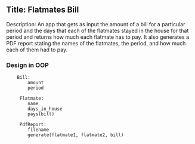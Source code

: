 ## Title: Flatmates Bill
Description: An app that gets as input the amount of a bill for a particular period
and the     days that each of the flatmates stayed in the house for that period
and returns how much each flatmate has to pay. It also generates a PDF report
stating the names of the flatmates, the period, and how much each of them had to pay.
### Design in OOP 
        Bill:
            amount
            period

         Flatmate:
            name
            days_in_house
            pays(bill)

         PdfReport:
            filename
            generate(flatmate1, flatmate2, bill)